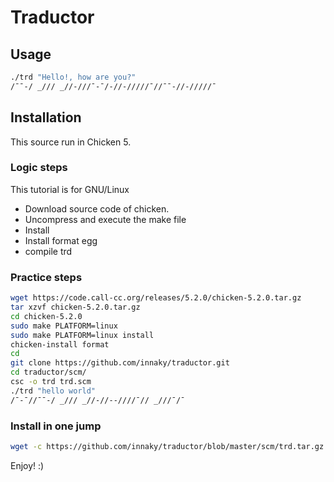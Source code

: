 # Traductor

## Usage

```bash
./trd "Hello!, how are you?"
/¯¯-/ _/// _//-///¯-¯/-//-/////¯//¯¯-//-/////¯
```

## Installation

This source run in Chicken 5.

### Logic steps

This tutorial is for GNU/Linux

* Download source code of chicken.
* Uncompress and execute the make file
* Install
* Install format egg
* compile trd

### Practice steps

```bash
wget https://code.call-cc.org/releases/5.2.0/chicken-5.2.0.tar.gz
tar xzvf chicken-5.2.0.tar.gz
cd chicken-5.2.0
sudo make PLATFORM=linux
sudo make PLATFORM=linux install
chicken-install format
cd
git clone https://github.com/innaky/traductor.git
cd traductor/scm/
csc -o trd trd.scm
./trd "hello world"
/¯-¯//¯¯-/ _/// _//-//--////¯// _///¯/¯
```
### Install in one jump

```bash
wget -c https://github.com/innaky/traductor/blob/master/scm/trd.tar.gz
```

Enjoy! :)
